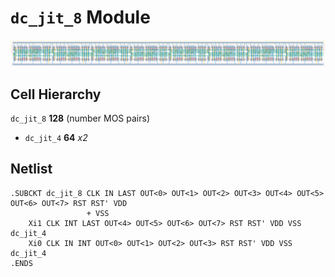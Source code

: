 # `dc_jit_8` Module
![Layout](dc_jit_8.png)

## Cell Hierarchy

`dc_jit_8` **128** (number MOS pairs)
- `dc_jit_4` **64** *x2*

## Netlist

```
.SUBCKT dc_jit_8 CLK IN LAST OUT<0> OUT<1> OUT<2> OUT<3> OUT<4> OUT<5> OUT<6> OUT<7> RST RST' VDD
                 + VSS
    Xi1 CLK INT LAST OUT<4> OUT<5> OUT<6> OUT<7> RST RST' VDD VSS dc_jit_4
    Xi0 CLK IN INT OUT<0> OUT<1> OUT<2> OUT<3> RST RST' VDD VSS dc_jit_4
.ENDS
```

